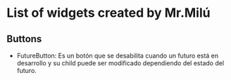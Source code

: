 # List of widgets created by Mr.Milú

## Buttons

- FutureButton: Es un botón que se desabilita cuando un futuro está en desarrollo y su child puede ser modificado dependiendo del estado del futuro.